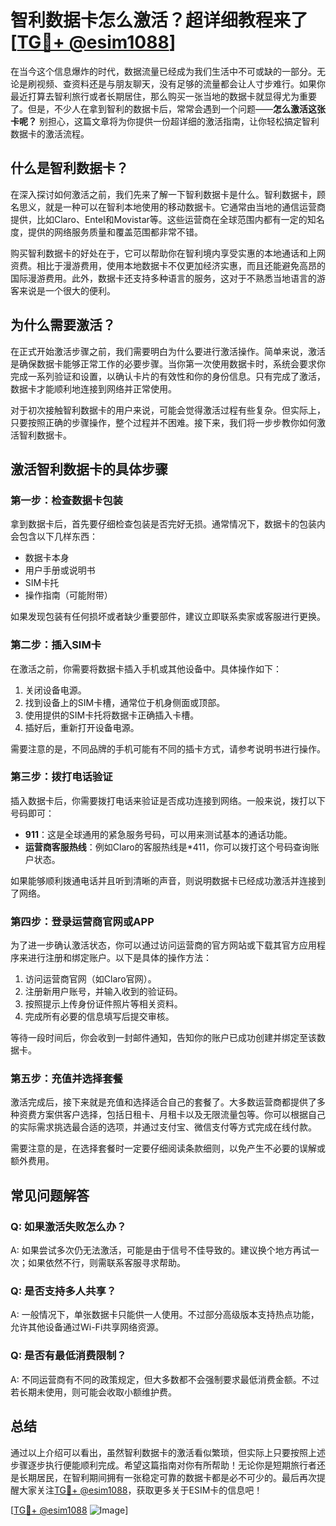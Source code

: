 # 智利数据卡怎么激活？超详细教程来了[[TG💪+ @esim1088](https://t.me/s/esim1088)]

在当今这个信息爆炸的时代，数据流量已经成为我们生活中不可或缺的一部分。无论是刷视频、查资料还是与朋友聊天，没有足够的流量都会让人寸步难行。如果你最近打算去智利旅行或者长期居住，那么购买一张当地的数据卡就显得尤为重要了。但是，不少人在拿到智利的数据卡后，常常会遇到一个问题——**怎么激活这张卡呢？** 别担心，这篇文章将为你提供一份超详细的激活指南，让你轻松搞定智利数据卡的激活流程。

## 什么是智利数据卡？

在深入探讨如何激活之前，我们先来了解一下智利数据卡是什么。智利数据卡，顾名思义，就是一种可以在智利本地使用的移动数据卡。它通常由当地的通信运营商提供，比如Claro、Entel和Movistar等。这些运营商在全球范围内都有一定的知名度，提供的网络服务质量和覆盖范围都非常不错。

购买智利数据卡的好处在于，它可以帮助你在智利境内享受实惠的本地通话和上网资费。相比于漫游费用，使用本地数据卡不仅更加经济实惠，而且还能避免高昂的国际漫游费用。此外，数据卡还支持多种语言的服务，这对于不熟悉当地语言的游客来说是一个很大的便利。

## 为什么需要激活？

在正式开始激活步骤之前，我们需要明白为什么要进行激活操作。简单来说，激活是确保数据卡能够正常工作的必要步骤。当你第一次使用数据卡时，系统会要求你完成一系列验证和设置，以确认卡片的有效性和你的身份信息。只有完成了激活，数据卡才能顺利地连接到网络并正常使用。

对于初次接触智利数据卡的用户来说，可能会觉得激活过程有些复杂。但实际上，只要按照正确的步骤操作，整个过程并不困难。接下来，我们将一步步教你如何激活智利数据卡。

## 激活智利数据卡的具体步骤

### 第一步：检查数据卡包装

拿到数据卡后，首先要仔细检查包装是否完好无损。通常情况下，数据卡的包装内会包含以下几样东西：

- 数据卡本身
- 用户手册或说明书
- SIM卡托
- 操作指南（可能附带）

如果发现包装有任何损坏或者缺少重要部件，建议立即联系卖家或客服进行更换。

### 第二步：插入SIM卡

在激活之前，你需要将数据卡插入手机或其他设备中。具体操作如下：

1. 关闭设备电源。
2. 找到设备上的SIM卡槽，通常位于机身侧面或顶部。
3. 使用提供的SIM卡托将数据卡正确插入卡槽。
4. 插好后，重新打开设备电源。

需要注意的是，不同品牌的手机可能有不同的插卡方式，请参考说明书进行操作。

### 第三步：拨打电话验证

插入数据卡后，你需要拨打电话来验证是否成功连接到网络。一般来说，拨打以下号码即可：

- **911**：这是全球通用的紧急服务号码，可以用来测试基本的通话功能。
- **运营商客服热线**：例如Claro的客服热线是*411，你可以拨打这个号码查询账户状态。

如果能够顺利拨通电话并且听到清晰的声音，则说明数据卡已经成功激活并连接到了网络。

### 第四步：登录运营商官网或APP

为了进一步确认激活状态，你可以通过访问运营商的官方网站或下载其官方应用程序来进行注册和绑定账户。以下是具体的操作方法：

1. 访问运营商官网（如Claro官网）。
2. 注册新用户账号，并输入收到的验证码。
3. 按照提示上传身份证件照片等相关资料。
4. 完成所有必要的信息填写后提交审核。

等待一段时间后，你会收到一封邮件通知，告知你的账户已成功创建并绑定至该数据卡。

### 第五步：充值并选择套餐

激活完成后，接下来就是充值和选择适合自己的套餐了。大多数运营商都提供了多种资费方案供客户选择，包括日租卡、月租卡以及无限流量包等。你可以根据自己的实际需求挑选最合适的选项，并通过支付宝、微信支付等方式完成在线付款。

需要注意的是，在选择套餐时一定要仔细阅读条款细则，以免产生不必要的误解或额外费用。

## 常见问题解答

### Q: 如果激活失败怎么办？
A: 如果尝试多次仍无法激活，可能是由于信号不佳导致的。建议换个地方再试一次；如果依然不行，则需联系客服寻求帮助。

### Q: 是否支持多人共享？
A: 一般情况下，单张数据卡只能供一人使用。不过部分高级版本支持热点功能，允许其他设备通过Wi-Fi共享网络资源。

### Q: 是否有最低消费限制？
A: 不同运营商有不同的政策规定，但大多数都不会强制要求最低消费金额。不过若长期未使用，则可能会收取小额维护费。

## 总结

通过以上介绍可以看出，虽然智利数据卡的激活看似繁琐，但实际上只要按照上述步骤逐步执行便能顺利完成。希望这篇指南对你有所帮助！无论你是短期旅行者还是长期居民，在智利期间拥有一张稳定可靠的数据卡都是必不可少的。最后再次提醒大家关注[TG💪+ @esim1088](https://t.me/s/esim1088)，获取更多关于ESIM卡的信息吧！

[[TG💪+ @esim1088](https://t.me/s/esim1088) ![Image](https://i.postimg.cc/4NQfJmqS/Snipaste-2025-05-13-00-14-12.png)]